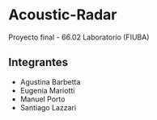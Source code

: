 # Acoustic-Radar
Proyecto final - 66.02 Laboratorio (FIUBA)

Integrantes
---

- Agustina Barbetta
- Eugenia Mariotti
- Manuel Porto
- Santiago Lazzari
